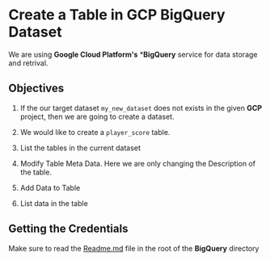 # Create a Table in GCP BigQuery Dataset

We are using **Google Cloud Platform's** ***BigQuery** service 
for data storage and retrival.

## Objectives

1. If the our target dataset `my_new_dataset` does not exists in the 
given **GCP** project, then we are going to create a dataset.

2. We would like to create a `player_score` table.

3. List the tables in the current dataset

4. Modify Table Meta Data. Here we are only changing the Description of the table.

5. Add Data to Table

6. List data in the table


## Getting the Credentials

Make sure to read the [Readme.md](../Readme.md) file in the root of the **BigQuery** directory